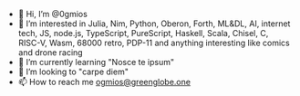 - 👋 Hi, I’m @0gmios
- 👀 I’m interested in Julia, Nim, Python, Oberon, Forth, ML&DL, AI, internet tech, JS, node.js, TypeScript, PureScript, Haskell, Scala, Chisel, C, RISC-V, Wasm, 68000 retro, PDP-11 and anything interesting like comics and drone racing
- 🌱 I’m currently learning "Nosce te ipsum"
- 💞️ I’m looking to "carpe diem"
- 📫 How to reach me ogmios@greenglobe.one

<!---
0gmios/0gmios is a ✨ special ✨ repository because its `README.md` (this file) appears on your GitHub profile.
You can click the Preview link to take a look at your changes.
--->
